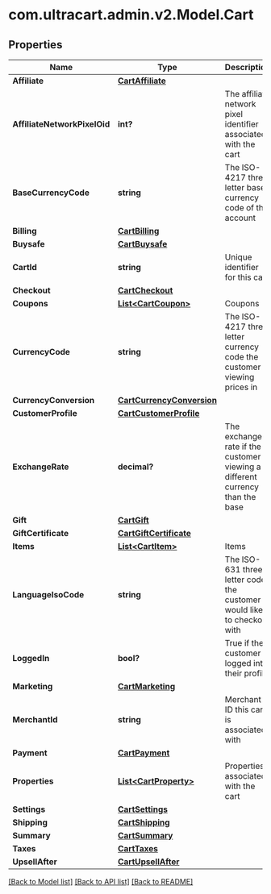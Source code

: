 # com.ultracart.admin.v2.Model.Cart
## Properties

Name | Type | Description | Notes
------------ | ------------- | ------------- | -------------
**Affiliate** | [**CartAffiliate**](CartAffiliate.md) |  | [optional] 
**AffiliateNetworkPixelOid** | **int?** | The affiliate network pixel identifier associated with the cart | [optional] 
**BaseCurrencyCode** | **string** | The ISO-4217 three letter base currency code of the account | [optional] 
**Billing** | [**CartBilling**](CartBilling.md) |  | [optional] 
**Buysafe** | [**CartBuysafe**](CartBuysafe.md) |  | [optional] 
**CartId** | **string** | Unique identifier for this cart | [optional] 
**Checkout** | [**CartCheckout**](CartCheckout.md) |  | [optional] 
**Coupons** | [**List&lt;CartCoupon&gt;**](CartCoupon.md) | Coupons | [optional] 
**CurrencyCode** | **string** | The ISO-4217 three letter currency code the customer is viewing prices in | [optional] 
**CurrencyConversion** | [**CartCurrencyConversion**](CartCurrencyConversion.md) |  | [optional] 
**CustomerProfile** | [**CartCustomerProfile**](CartCustomerProfile.md) |  | [optional] 
**ExchangeRate** | **decimal?** | The exchange rate if the customer is viewing a different currency than the base | [optional] 
**Gift** | [**CartGift**](CartGift.md) |  | [optional] 
**GiftCertificate** | [**CartGiftCertificate**](CartGiftCertificate.md) |  | [optional] 
**Items** | [**List&lt;CartItem&gt;**](CartItem.md) | Items | [optional] 
**LanguageIsoCode** | **string** | The ISO-631 three letter code the customer would like to checkout with | [optional] 
**LoggedIn** | **bool?** | True if the customer is logged into their profile | [optional] 
**Marketing** | [**CartMarketing**](CartMarketing.md) |  | [optional] 
**MerchantId** | **string** | Merchant ID this cart is associated with | [optional] 
**Payment** | [**CartPayment**](CartPayment.md) |  | [optional] 
**Properties** | [**List&lt;CartProperty&gt;**](CartProperty.md) | Properties associated with the cart | [optional] 
**Settings** | [**CartSettings**](CartSettings.md) |  | [optional] 
**Shipping** | [**CartShipping**](CartShipping.md) |  | [optional] 
**Summary** | [**CartSummary**](CartSummary.md) |  | [optional] 
**Taxes** | [**CartTaxes**](CartTaxes.md) |  | [optional] 
**UpsellAfter** | [**CartUpsellAfter**](CartUpsellAfter.md) |  | [optional] 


[[Back to Model list]](../README.md#documentation-for-models) [[Back to API list]](../README.md#documentation-for-api-endpoints) [[Back to README]](../README.md)

